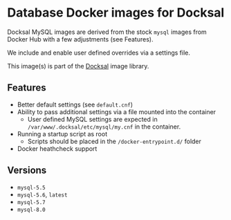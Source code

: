 # Database Docker images for Docksal

Docksal MySQL images are derived from the stock `mysql` images from Docker Hub with a few adjustments (see Features).  

We include  and enable user defined overrides via a settings file. 

This image(s) is part of the [Docksal](http://docksal.io) image library.

## Features

- Better default settings (see `default.cnf`)
- Ability to pass additional settings via a file mounted into the container
  - User defined MySQL settings are expected in `/var/www/.docksal/etc/mysql/my.cnf` in the container.
- Running a startup script as root
  - Scripts should be placed in the `/docker-entrypoint.d/` folder
- Docker heathcheck support

## Versions

- `mysql-5.5`
- `mysql-5.6`, `latest`
- `mysql-5.7`
- `mysql-8.0`
